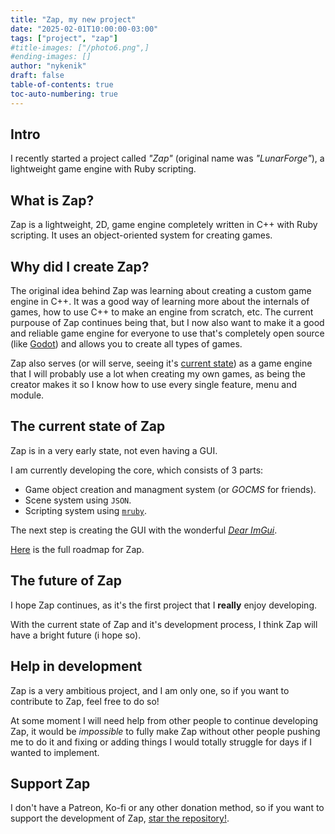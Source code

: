 ```yaml
---
title: "Zap, my new project"
date: "2025-02-01T10:00:00-03:00"
tags: ["project", "zap"]
#title-images: ["/photo6.png",]
#ending-images: []
author: "nykenik"
draft: false
table-of-contents: true
toc-auto-numbering: true
---
```

<!-- introduction -->
## Intro
I recently started a project called *"Zap"* (original name was *"LunarForge"*), a lightweight game engine with Ruby scripting.
<!--more-->
<!-- rest of the content -->
## What is Zap?
Zap is a lightweight, 2D, game engine completely written in C++ with Ruby scripting. It uses an object-oriented system for creating games.

## Why did I create Zap?
The original idea behind Zap was learning about creating a custom game engine in C++. It was a good way of learning more about the internals of games, how to use C++ to make an engine from scratch, etc. The current purpouse of Zap continues being that, but I now also want to make it a good and reliable game engine for everyone to use that's completely open source (like [Godot](https://godotengine.org/)) and allows you to create all types of games.

Zap also serves (or will serve, seeing it's [current state](#the-current-state-of-zap)) as a game engine that I will probably use a lot when creating my own games, as being the creator makes it so I know how to use every single feature, menu and module.

## The current state of Zap
Zap is in a very early state, not even having a GUI. 

I am currently developing the core, which consists of 3 parts:
- Game object creation and managment system (or *GOCMS* for friends).
- Scene system using `JSON`.
- Scripting system using [`mruby`](https://mruby.org/).

The next step is creating the GUI with the wonderful [*Dear ImGui*](https://github.com/ocornut/imgui).

[Here](https://github.com/Nykenik24/Zap/blob/main/ROADMAP.md) is the full roadmap for Zap.

## The future of Zap
I hope Zap continues, as it's the first project that I **really** enjoy developing. 

With the current state of Zap and it's development process, I think Zap will have a bright future (i hope so). 

## Help in development
Zap is a very ambitious project, and I am only one, so if you want to contribute to Zap, feel free to do so! 

At some moment I will need help from other people to continue developing Zap, it would be *impossible* to fully make Zap without other people pushing me to do it and fixing or adding things I would totally struggle for days if I wanted to implement.

## Support Zap
I don't have a Patreon, Ko-fi or any other donation method, so if you want to support the development of Zap, [star the repository!](https://github.com/Nykenik24/Zap).
